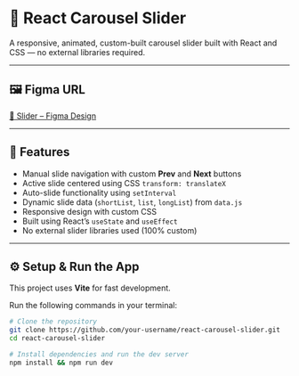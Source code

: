# 🎠 React Carousel Slider

A responsive, animated, custom-built carousel slider built with React and CSS — no external libraries required.

---

## 🖼️ Figma URL

[🔗 Slider – Figma Design](https://www.figma.com/file/QfMzzThSYmgabSvn4t8Yfe/Slider?node-id=0%3A1&t=IpsYjMUn3Xj3Hs3N-1)

---

## 🚀 Features

- Manual slide navigation with custom **Prev** and **Next** buttons
- Active slide centered using CSS `transform: translateX`
- Auto-slide functionality using `setInterval`
- Dynamic slide data (`shortList`, `list`, `longList`) from `data.js`
- Responsive design with custom CSS
- Built using React’s `useState` and `useEffect`
- No external slider libraries used (100% custom)

---

## ⚙️ Setup & Run the App

This project uses **Vite** for fast development.

Run the following commands in your terminal:

```bash
# Clone the repository
git clone https://github.com/your-username/react-carousel-slider.git
cd react-carousel-slider

# Install dependencies and run the dev server
npm install && npm run dev
```
